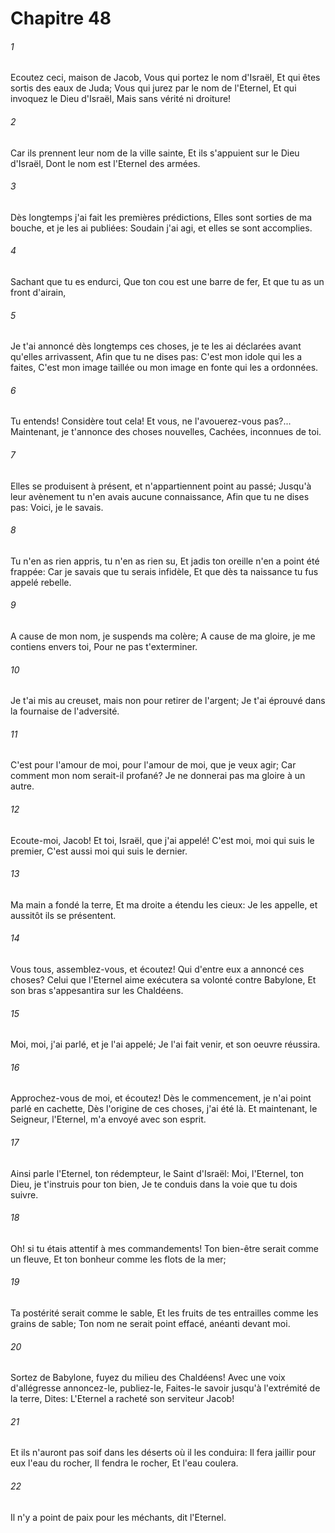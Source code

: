 # Chapitre 48

###### 1
Ecoutez ceci, maison de Jacob, Vous qui portez le nom d'Israël, Et qui êtes sortis des eaux de Juda; Vous qui jurez par le nom de l'Eternel, Et qui invoquez le Dieu d'Israël, Mais sans vérité ni droiture!
###### 2
Car ils prennent leur nom de la ville sainte, Et ils s'appuient sur le Dieu d'Israël, Dont le nom est l'Eternel des armées.
###### 3
Dès longtemps j'ai fait les premières prédictions, Elles sont sorties de ma bouche, et je les ai publiées: Soudain j'ai agi, et elles se sont accomplies.
###### 4
Sachant que tu es endurci, Que ton cou est une barre de fer, Et que tu as un front d'airain,
###### 5
Je t'ai annoncé dès longtemps ces choses, je te les ai déclarées avant qu'elles arrivassent, Afin que tu ne dises pas: C'est mon idole qui les a faites, C'est mon image taillée ou mon image en fonte qui les a ordonnées.
###### 6
Tu entends! Considère tout cela! Et vous, ne l'avouerez-vous pas?... Maintenant, je t'annonce des choses nouvelles, Cachées, inconnues de toi.
###### 7
Elles se produisent à présent, et n'appartiennent point au passé; Jusqu'à leur avènement tu n'en avais aucune connaissance, Afin que tu ne dises pas: Voici, je le savais.
###### 8
Tu n'en as rien appris, tu n'en as rien su, Et jadis ton oreille n'en a point été frappée: Car je savais que tu serais infidèle, Et que dès ta naissance tu fus appelé rebelle.
###### 9
A cause de mon nom, je suspends ma colère; A cause de ma gloire, je me contiens envers toi, Pour ne pas t'exterminer.
###### 10
Je t'ai mis au creuset, mais non pour retirer de l'argent; Je t'ai éprouvé dans la fournaise de l'adversité.
###### 11
C'est pour l'amour de moi, pour l'amour de moi, que je veux agir; Car comment mon nom serait-il profané? Je ne donnerai pas ma gloire à un autre.
###### 12
Ecoute-moi, Jacob! Et toi, Israël, que j'ai appelé! C'est moi, moi qui suis le premier, C'est aussi moi qui suis le dernier.
###### 13
Ma main a fondé la terre, Et ma droite a étendu les cieux: Je les appelle, et aussitôt ils se présentent.
###### 14
Vous tous, assemblez-vous, et écoutez! Qui d'entre eux a annoncé ces choses? Celui que l'Eternel aime exécutera sa volonté contre Babylone, Et son bras s'appesantira sur les Chaldéens.
###### 15
Moi, moi, j'ai parlé, et je l'ai appelé; Je l'ai fait venir, et son oeuvre réussira.
###### 16
Approchez-vous de moi, et écoutez! Dès le commencement, je n'ai point parlé en cachette, Dès l'origine de ces choses, j'ai été là. Et maintenant, le Seigneur, l'Eternel, m'a envoyé avec son esprit.
###### 17
Ainsi parle l'Eternel, ton rédempteur, le Saint d'Israël: Moi, l'Eternel, ton Dieu, je t'instruis pour ton bien, Je te conduis dans la voie que tu dois suivre.
###### 18
Oh! si tu étais attentif à mes commandements! Ton bien-être serait comme un fleuve, Et ton bonheur comme les flots de la mer;
###### 19
Ta postérité serait comme le sable, Et les fruits de tes entrailles comme les grains de sable; Ton nom ne serait point effacé, anéanti devant moi.
###### 20
Sortez de Babylone, fuyez du milieu des Chaldéens! Avec une voix d'allégresse annoncez-le, publiez-le, Faites-le savoir jusqu'à l'extrémité de la terre, Dites: L'Eternel a racheté son serviteur Jacob!
###### 21
Et ils n'auront pas soif dans les déserts où il les conduira: Il fera jaillir pour eux l'eau du rocher, Il fendra le rocher, Et l'eau coulera.
###### 22
Il n'y a point de paix pour les méchants, dit l'Eternel.
